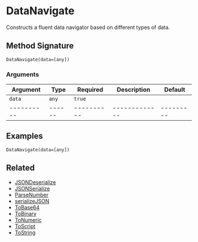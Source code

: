# DataNavigate

Constructs a fluent data navigator based on different types of data.

## Method Signature

```
DataNavigate(data=[any])
```

### Arguments

| Argument   | Type   | Required   | Description   | Default   |
| ---------- | ------ | ---------- | ------------- | --------- |
| `data`     | `any`  | `true`     |               |           |
| ---------- | ------ | ---------- | ------------- | --------- |

## Examples

```
DataNavigate(data=[any])
```

## Related

* [JSONDeserialize](jsondeserialize.md)
* [JSONSerialize](jsonserialize.md)
* [ParseNumber](parsenumber.md)
* [serializeJSON](serializejson.md)
* [ToBase64](tobase64.md)
* [ToBinary](tobinary.md)
* [ToNumeric](tonumeric.md)
* [ToScript](toscript.md)
* [ToString](tostring.md)
